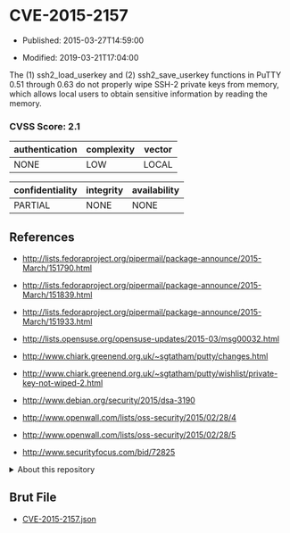 # CVE-2015-2157

- Published: 2015-03-27T14:59:00

- Modified: 2019-03-21T17:04:00

The (1) ssh2_load_userkey and (2) ssh2_save_userkey functions in PuTTY 0.51 through 0.63 do not properly wipe SSH-2 private keys from memory, which allows local users to obtain sensitive information by reading the memory.

### CVSS Score: **2.1**

| authentication | complexity | vector |
| --- | --- | --- |
| NONE | LOW | LOCAL |

| confidentiality | integrity | availability |
| --- | --- | --- |
| PARTIAL | NONE | NONE |

## References

* http://lists.fedoraproject.org/pipermail/package-announce/2015-March/151790.html

* http://lists.fedoraproject.org/pipermail/package-announce/2015-March/151839.html

* http://lists.fedoraproject.org/pipermail/package-announce/2015-March/151933.html

* http://lists.opensuse.org/opensuse-updates/2015-03/msg00032.html

* http://www.chiark.greenend.org.uk/~sgtatham/putty/changes.html

* http://www.chiark.greenend.org.uk/~sgtatham/putty/wishlist/private-key-not-wiped-2.html

* http://www.debian.org/security/2015/dsa-3190

* http://www.openwall.com/lists/oss-security/2015/02/28/4

* http://www.openwall.com/lists/oss-security/2015/02/28/5

* http://www.securityfocus.com/bid/72825

<details>
<summary>About this repository</summary> 

  This repository is part of the project [Live Hack CVE](https://github.com/Live-Hack-CVE). Main website can be found [www.live-hack.org](https://www.live-hack.org) 
  
  Made by [Sn0wAlice](https://github.com/Sn0wAlice) for the people that care about security and need to have a feed of the latest CVEs. Hope you enjoy it, don't forget to star the repo and follow me on [Twitter](https://twitter.com/Sn0wAlice) and [Github](https://github.com/Sn0wAlice). And that is my [personnal website](https://www.alice-snow.me/)

  - [Home Page](https://github.com/Live-Hack-CVE)
  - [Framework](https://github.com/Live-Hack-CVE/cve-framework)
  - [CVE database](https://github.com/Live-Hack-CVE/full_database)
  - [Changelog](https://github.com/Live-Hack-CVE/Changelog)
</details>

## Brut File

* [CVE-2015-2157.json](https://raw.githubusercontent.com/Live-Hack-CVE/full_database/main/cves/2015/CVE-2015-2157.json)

